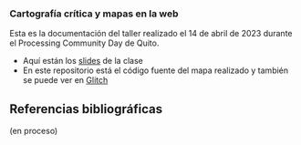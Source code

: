 ### Cartografía crítica y mapas en la web

Esta es la documentación del taller realizado el 14 de abril de 2023 durante el Processing Community Day de Quito. 

- Aquí están los [slides]() de la clase  
- En este repositorio está el código fuente del mapa realizado y también se puede ver en [Glitch]()


## Referencias bibliográficas
(en proceso)
